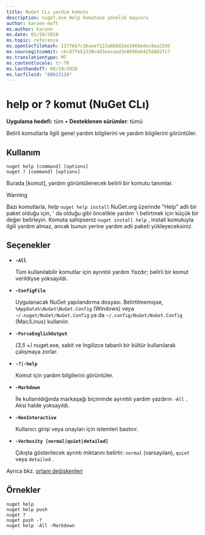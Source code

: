 ```yaml
---
title: NuGet CLı yardım komutu
description: nuget.exe Help komutuna yönelik başvuru
author: karann-msft
ms.author: karann
ms.date: 01/18/2018
ms.topic: reference
ms.openlocfilehash: 12776b7c16aeef223a0b682ee2468edec8ea3295
ms.sourcegitcommit: cbc87fe51330cdd3eacaad3e8656eb4258882fc7
ms.translationtype: MT
ms.contentlocale: tr-TR
ms.lasthandoff: 08/19/2020
ms.locfileid: "88623116"
---
```

# <a name="help-or--command-nuget-cli"></a>help or ? komut (NuGet CLı)

**Uygulama hedefi:** tüm &bullet; **Desteklenen sürümler**: tümü

Belirli komutlarla ilgili genel yardım bilgilerini ve yardım bilgilerini görüntüler.

## <a name="usage"></a>Kullanım

```cli
nuget help [command] [options]
nuget ? [command] [options]
```

Burada [komut], yardım görüntülenecek belirli bir komutu tanımlar.

> [!Warning]
> Bazı komutlarla, *help* `nuget help install` NuGet.org üzerinde "Help" adlı bir paket olduğu için, ' da olduğu gibi öncelikle yardım 'ı belirtmek için küçük bir değer belirleyin. Komuta sahipseniz `nuget install help` , install komutuyla ilgili yardım almaz, ancak bunun yerine yardım adlı paketi yükleyeceksiniz.

## <a name="options"></a>Seçenekler

- **`-All`**

  Tüm kullanılabilir komutlar için ayrıntılı yardım Yazdır; belirli bir komut verildiyse yoksayıldı.

- **`-ConfigFile`**

  Uygulanacak NuGet yapılandırma dosyası. Belirtilmemişse, `%AppData%\NuGet\NuGet.Config` (Windows) veya `~/.nuget/NuGet/NuGet.Config` ya da `~/.config/NuGet/NuGet.Config` (Mac/Linux) kullanılır.

- **`-ForceEnglishOutput`**

  *(3,5 +)* nuget.exe, sabit ve Ingilizce tabanlı bir kültür kullanılarak çalışmaya zorlar.

- **`-?|-help`**

  Komut için yardım bilgilerini görüntüler.

- **`-Markdown`**

  İle kullanıldığında markaşağı biçiminde ayrıntılı yardım yazdırın `-All` . Aksi halde yoksayıldı.

- **`-NonInteractive`**

  Kullanıcı girişi veya onayları için istemleri bastırır.

- **`-Verbosity [normal|quiet|detailed]`**

  Çıkışta gösterilecek ayrıntı miktarını belirtir: `normal` (varsayılan), `quiet` veya `detailed` .

Ayrıca bkz. [ortam değişkenleri](cli-ref-environment-variables.md)

## <a name="examples"></a>Örnekler

```cli
nuget help
nuget help push
nuget ?
nuget push -?
nuget help -All -Markdown
```
